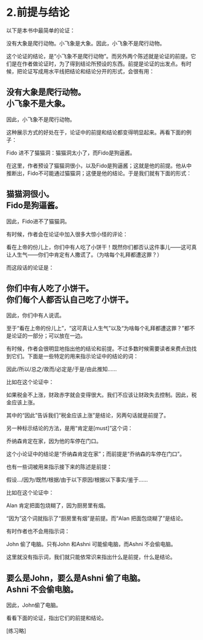 # 2.前提与结论

以下是本书中最简单的论证：

没有大象是爬行动物。小飞象是大象。因此，小飞象不是爬行动物。

这个论证的结论，是“小飞象不是爬行动物”。而另外两个陈述就是论证的前提。它们是在作者做论证时，为了得到结论所预设的东西。前提是论证的出发点。有时候，把论证写成用水平线把结论和结论分开的形式，会很有用：

没有大象是爬行动物。  
小飞象不是大象。  
-----------------------------------------------  
因此，小飞象不是爬行动物。

这种展示方式的好处在于，论证中的前提和结论都变得明显起来。再看下面的例子：

Fido 进不了猫猫洞：猫猫洞太小了，而Fido是狗逼酱。

在这里，作者预设了猫猫洞很小，以及Fido是狗逼酱；这就是他的前提。他从中推断出，Fido不可能通过猫猫洞；这便是他的结论。于是我们就有下面的形式：

猫猫洞很小。  
Fido是狗逼酱。  
-----------------------------------------------  
因此，Fido进不了猫猫洞。

有时候，作者会在论证中加入很多大惊小怪的评论：

看在上帝的份儿上，你们中有人吃了小饼干！既然你们都否认这件事儿——这可真让人生气——你们中肯定有人撒谎了。（为啥每个礼拜都遭这罪？）

而这段话的论证是：

你们中有人吃了小饼干。  
你们每个人都否认自己吃了小饼干。  
-----------------------------------------------  
因此，你们中有人说谎。

至于“看在上帝的份儿上”，“这可真让人生气”以及“为啥每个礼拜都遭这罪？”都不是论证的一部分；可以放在一边。

有时候，作者会很明显地指出他的结论和前提。不过多数时候需要读者来费点劲找到它们。下面是一些特定的用来指示论证中的结论的词：

因此/所以/总之/故而/必定是/于是/由此推知……

比如在这个论证中：

如果税金不上涨，财政赤字就会变得很大。我们不应该让财政失去控制。因此，税金应该上涨。

其中的“因此”告诉我们“税金应该上涨”是结论，另两句话就是前提了。

另一种标示结论的方法，是用“肯定是\[must\]”这个词：

乔纳森肯定在家，因为他的车停在门口。

这个小论证中的结论是“乔纳森肯定在家”；而前提是“乔纳森的车停在门口”。

也有一些词被用来指示接下来的陈述是前提：

假设.../因为/既然/根据/由于以下原因/根据以下事实/鉴于……

比如在这个论证中：

Alan 肯定把面包烧糊了，因为厨房里有烟。

“因为”这个词就指示了“厨房里有烟”是前提。而“Alan 把面包烧糊了”是结论。

有时作者也不会用指示词：

John 偷了电脑。只有John 和Ashni 可能偷电脑，而Ashni 不会偷电脑。

这里就没有指示词，我们就只能依常识来指出什么是前提，什么是结论。

要么是John，要么是Ashni 偷了电脑。  
Ashni 不会偷电脑。  
-----------------------------------------------  
因此，John偷了电脑。

看看下面的论证，指出它们的前提和结论。

\[练习略\]

